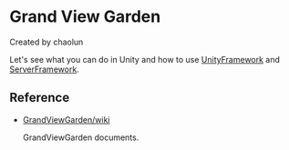 # Grand View Garden

Created by chaolun

Let's see what you can do in Unity and how to use [UnityFramework](https://github.com/chaolunner/UnityFramework) and [ServerFramework](https://github.com/chaolunner/ServerFramework).

Reference
---

* [GrandViewGarden/wiki](https://github.com/chaolunner/GrandViewGarden/wiki)

  GrandViewGarden documents.
